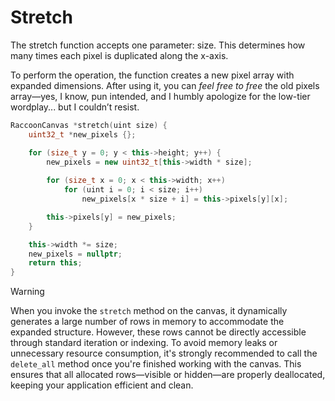 # Stretch

The stretch function accepts one parameter: size. This determines how many times each pixel is duplicated along the x-axis.

To perform the operation, the function creates a new pixel array with expanded dimensions. After using it, you can _feel free to free_ the old pixels array—yes, I know, pun intended, and I humbly apologize for the low-tier wordplay... but I couldn’t resist.

```cpp
RaccoonCanvas *stretch(uint size) {
    uint32_t *new_pixels {};

    for (size_t y = 0; y < this->height; y++) {
        new_pixels = new uint32_t[this->width * size];
        
        for (size_t x = 0; x < this->width; x++)
            for (uint i = 0; i < size; i++)
                new_pixels[x * size + i] = this->pixels[y][x];

        this->pixels[y] = new_pixels;
    }

    this->width *= size;
    new_pixels = nullptr;
    return this;
}
```

>[!WARNING]
> When you invoke the `stretch` method on the canvas, it dynamically generates a large number of rows in memory to accommodate the expanded structure. However, these rows cannot be directly accessible through standard iteration or indexing.
> To avoid memory leaks or unnecessary resource consumption, it's strongly recommended to call the `delete_all` method once you're finished working with the canvas. 
> This ensures that all allocated rows—visible or hidden—are properly deallocated, keeping your application efficient and clean.